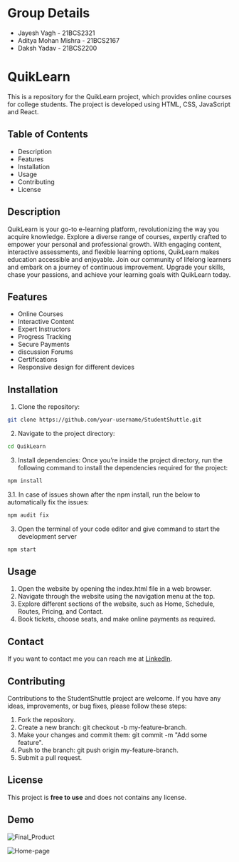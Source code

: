 # Group Details
* Jayesh Vagh - 21BCS2321
* Aditya Mohan Mishra - 21BCS2167
* Daksh Yadav - 21BCS2200


# QuikLearn

This is a repository for the QuikLearn project, which provides online courses for college students. The project is developed using HTML, CSS, JavaScript and React.

## Table of Contents
* Description
* Features
* Installation
* Usage
* Contributing
* License

## Description
QuikLearn is your go-to e-learning platform, revolutionizing the way you acquire knowledge. Explore a diverse range of courses, expertly crafted to empower your personal and professional growth. With engaging content, interactive assessments, and flexible learning options, QuikLearn makes education accessible and enjoyable. Join our community of lifelong learners and embark on a journey of continuous improvement. Upgrade your skills, chase your passions, and achieve your learning goals with QuikLearn today.


## Features
* Online Courses
* Interactive Content
* Expert Instructors
* Progress Tracking
* Secure Payments
* discussion Forums
* Certifications
* Responsive design for different devices

## Installation

1. Clone the repository:
```bash
git clone https://github.com/your-username/StudentShuttle.git
```
2. Navigate to the project directory:
```bash
cd QuikLearn
```
3. Install dependencies: Once you’re inside the project directory, run the following command to install the dependencies required for the project:
```bash
npm install
```

3.1. In case of issues shown after the npm install, run the below to automatically fix the issues:
```bash
npm audit fix
```
   
3. Open the terminal of your code editor and give command to start the development server
```bash
npm start
```
   
## Usage
1. Open the website by opening the index.html file in a web browser.
2. Navigate through the website using the navigation menu at the top.
3. Explore different sections of the website, such as Home, Schedule, Routes, Pricing, and Contact.
4. Book tickets, choose seats, and make online payments as required.
## Contact
If you want to contact me you can reach me at [LinkedIn](https://www.linkedin.com/in/jayesh-vagh-309ba31aa/).

## Contributing
Contributions to the StudentShuttle project are welcome. If you have any ideas, improvements, or bug fixes, please follow these steps:

1. Fork the repository.
2. Create a new branch: git checkout -b my-feature-branch.
3. Make your changes and commit them: git commit -m "Add some feature".
4. Push to the branch: git push origin my-feature-branch.
5. Submit a pull request.
## License
This project is **free to use** and does not contains any license.

## Demo


![Final_Product](https://github.com/jayeshvagh11/Jayesh_21BCS2321/assets/123942397/6e9ea5c8-1f3a-47a2-a55b-ff2d20cc14de)


![Home-page](https://github.com/jayeshvagh11/Jayesh_21BCS2321/assets/123942397/89fd39f2-fe3f-47de-8dd9-7e2fc8fc8ed5)



